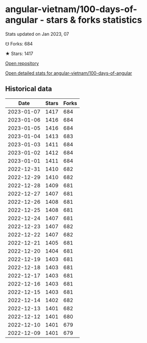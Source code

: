 # angular-vietnam/100-days-of-angular - stars & forks statistics

Stats updated on Jan 2023, 07

☋ Forks: 684

★ Stars: 1417

[Open repository](https://github.com/angular-vietnam/100-days-of-angular)

[Open detailed stats for angular-vietnam/100-days-of-angular](https://reviewgithub.com/rep/angular-vietnam/100-days-of-angular)

## Historical data
| Date | Stars | Forks |
|------|-------|-------|
| 2023-01-07 | 1417 | 684 | 
| 2023-01-06 | 1416 | 684 | 
| 2023-01-05 | 1416 | 684 | 
| 2023-01-04 | 1413 | 683 | 
| 2023-01-03 | 1411 | 684 | 
| 2023-01-02 | 1412 | 684 | 
| 2023-01-01 | 1411 | 684 | 
| 2022-12-31 | 1410 | 682 | 
| 2022-12-29 | 1410 | 682 | 
| 2022-12-28 | 1409 | 681 | 
| 2022-12-27 | 1407 | 681 | 
| 2022-12-26 | 1408 | 681 | 
| 2022-12-25 | 1408 | 681 | 
| 2022-12-24 | 1407 | 681 | 
| 2022-12-23 | 1407 | 682 | 
| 2022-12-22 | 1407 | 682 | 
| 2022-12-21 | 1405 | 681 | 
| 2022-12-20 | 1404 | 681 | 
| 2022-12-19 | 1403 | 681 | 
| 2022-12-18 | 1403 | 681 | 
| 2022-12-17 | 1403 | 681 | 
| 2022-12-16 | 1403 | 681 | 
| 2022-12-15 | 1403 | 681 | 
| 2022-12-14 | 1402 | 682 | 
| 2022-12-13 | 1401 | 682 | 
| 2022-12-12 | 1401 | 680 | 
| 2022-12-10 | 1401 | 679 | 
| 2022-12-09 | 1401 | 679 | 

